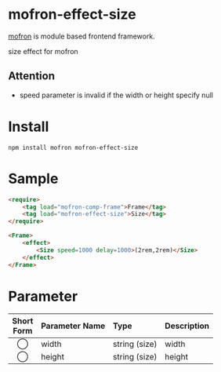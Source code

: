# mofron-effect-size
[mofron](https://mofron.github.io/mofron/) is module based frontend framework.

size effect for mofron

## Attention
 - speed parameter is invalid if the width or height specify null

# Install
```
npm install mofron mofron-effect-size
```

# Sample
```html
<require>
    <tag load="mofron-comp-frame">Frame</tag>
    <tag load="mofron-effect-size">Size</tag>
</require>

<Frame>
    <effect>
        <Size speed=1000 delay=1000>(2rem,2rem)</Size>
    </effect>
</Frame>
```

# Parameter

| Short<br>Form | Parameter Name | Type | Description |
|:-------------:|:---------------|:-----|:------------|
| ◯  | width | string (size) | width |
| ◯  | height | string (size) | height |

